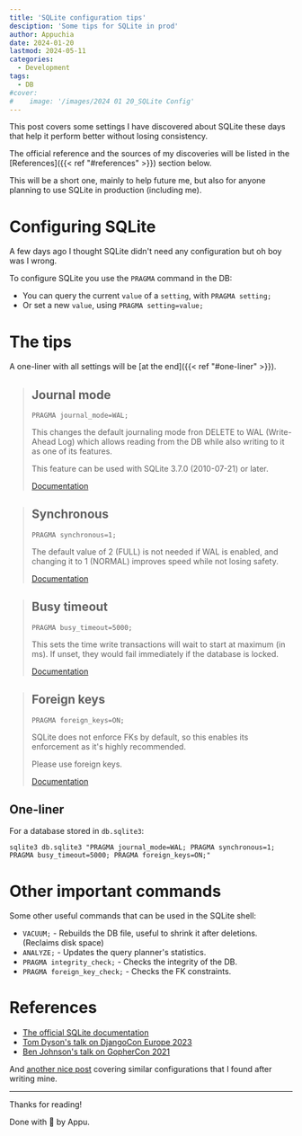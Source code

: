 ```yaml
---
title: 'SQLite configuration tips'
desciption: 'Some tips for SQLite in prod'
author: Appuchia
date: 2024-01-20
lastmod: 2024-05-11
categories:
  - Development
tags:
  - DB
#cover:
#    image: '/images/2024 01 20_SQLite Config'
---
```


This post covers some settings I have discovered about SQLite these days that
help it perform better without losing consistency.

The official reference and the sources of my discoveries will be listed in the
[References]({{< ref "#references" >}}) section below.

This will be a short one, mainly to help future me, but also for anyone planning
to use SQLite in production (including me).

# Configuring SQLite

A few days ago I thought SQLite didn't need any configuration but oh boy was I 
wrong.

To configure SQLite you use the `PRAGMA` command in the DB:

- You can query the current `value` of a `setting`, with `PRAGMA setting;`
- Or set a new `value`, using `PRAGMA setting=value;`

# The tips

A one-liner with all settings will be [at the end]({{< ref "#one-liner" >}}).
> ## Journal mode
>
> `PRAGMA journal_mode=WAL;`
>
> This changes the default journaling mode fron DELETE to WAL (Write-Ahead Log)
> which allows reading from the DB while also writing to it as one of its
> features.
>
> This feature can be used with SQLite 3.7.0 (2010-07-21) or later.
>
> [Documentation](https://www.sqlite.org/pragma.html#pragma_journal_mode)

> ## Synchronous
>
> `PRAGMA synchronous=1;`
>
> The default value of 2 (FULL) is not needed if WAL is enabled, and changing it
> to 1 (NORMAL) improves speed while not losing safety.
>
> [Documentation](https://www.sqlite.org/pragma.html#pragma_synchronous)

> ## Busy timeout
>
> `PRAGMA busy_timeout=5000;`
>
> This sets the time write transactions will wait to start at maximum (in ms).
> If unset, they would fail immediately if the database is locked.
>
> [Documentation](https://www.sqlite.org/pragma.html#pragma_busy_timeout)

> ## Foreign keys
>
> `PRAGMA foreign_keys=ON;`
>
> SQLite does not enforce FKs by default, so this enables its enforcement as
> it's highly recommended.
>
> Please use foreign keys.
> 
> [Documentation](https://www.sqlite.org/pragma.html#pragma_foreign_keys)

## One-liner

For a database stored in `db.sqlite3`:

```shell
sqlite3 db.sqlite3 "PRAGMA journal_mode=WAL; PRAGMA synchronous=1; PRAGMA busy_timeout=5000; PRAGMA foreign_keys=ON;"
```

# Other important commands

Some other useful commands that can be used in the SQLite shell:

- `VACUUM;` - Rebuilds the DB file, useful to shrink it after deletions. (Reclaims disk space)
- `ANALYZE;` - Updates the query planner's statistics.
- `PRAGMA integrity_check;` - Checks the integrity of the DB.
- `PRAGMA foreign_key_check;` - Checks the FK constraints.

# References

- [The official SQLite documentation](https://www.sqlite.org/docs.html)
- [Tom Dyson's talk on DjangoCon Europe 2023](https://www.youtube.com/watch?v=yTicYJDT1zE)
- [Ben Johnson's talk on GopherCon 2021](https://www.youtube.com/watch?v=XcAYkriuQ1o)

And [another nice post](https://cj.rs/blog/sqlite-pragma-cheatsheet-for-performance-and-consistency/)
covering similar configurations that I found after writing mine.

---

Thanks for reading!

Done with 🖤 by Appu.
